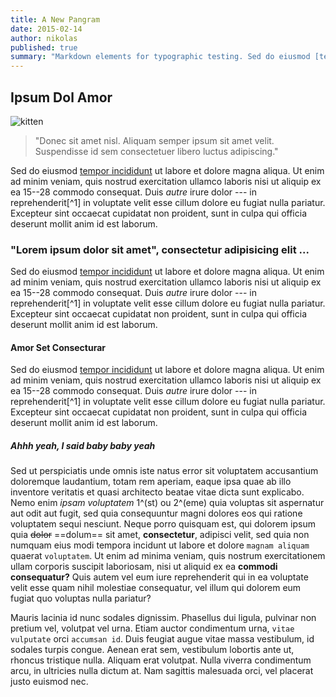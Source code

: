 ```yaml
---
title: A New Pangram
date: 2015-02-14
author: nikolas
published: true
summary: "Markdown elements for typographic testing. Sed do eiusmod [tempor incididunt](/..) ut labore et dolore magna aliqua. Ut enim ad minim veniam, quis nostrud exercitation ullamco laboris nisi ut aliquip ex ea 15--28 commodo consequat"
---
```


## Ipsum Dol Amor

![kitten](http://placekitten.com/g/600/200)

> "Donec sit amet nisl. Aliquam semper ipsum sit amet velit. Suspendisse id sem consectetuer libero luctus adipiscing."

Sed do eiusmod [tempor incididunt](/..) ut labore et dolore magna aliqua. Ut enim ad minim veniam, quis nostrud exercitation ullamco laboris nisi ut aliquip ex ea 15--28 commodo consequat. Duis *autre* irure dolor --- in reprehenderit[^1] in voluptate velit esse cillum dolore eu fugiat nulla pariatur. Excepteur sint occaecat cupidatat non proident, sunt in culpa qui officia deserunt mollit anim id est laborum.

### "Lorem ipsum dolor sit amet", consectetur adipisicing elit ...

Sed do eiusmod [tempor incididunt](/..) ut labore et dolore magna aliqua. Ut enim ad minim veniam, quis nostrud exercitation ullamco laboris nisi ut aliquip ex ea 15--28 commodo consequat. Duis *autre* irure dolor --- in reprehenderit[^1] in voluptate velit esse cillum dolore eu fugiat nulla pariatur. Excepteur sint occaecat cupidatat non proident, sunt in culpa qui officia deserunt mollit anim id est laborum.

#### Amor Set Consecturar

Sed do eiusmod [tempor incididunt](/..) ut labore et dolore magna aliqua. Ut enim ad minim veniam, quis nostrud exercitation ullamco laboris nisi ut aliquip ex ea 15--28 commodo consequat. Duis *autre* irure dolor --- in reprehenderit[^1] in voluptate velit esse cillum dolore eu fugiat nulla pariatur. Excepteur sint occaecat cupidatat non proident, sunt in culpa qui officia deserunt mollit anim id est laborum.

##### Ahhh yeah, I said baby baby yeah

Sed ut perspiciatis unde omnis iste natus error sit voluptatem accusantium doloremque laudantium, totam rem aperiam, eaque ipsa quae ab illo inventore veritatis et quasi architecto beatae vitae dicta sunt explicabo. Nemo enim _ipsam voluptatem_ 1^(st) ou 2^(eme) quia voluptas sit aspernatur aut odit aut fugit, sed quia consequuntur magni dolores eos qui ratione voluptatem sequi nesciunt. Neque porro quisquam est, qui dolorem ipsum quia ~~dolor~~ ==dolum== sit amet, **consectetur**, adipisci velit, sed quia non numquam eius modi tempora incidunt ut labore et dolore `magnam aliquam` quaerat `voluptatem`. Ut enim ad minima veniam, quis nostrum exercitationem ullam corporis suscipit laboriosam, nisi ut aliquid ex ea __commodi consequatur?__ Quis autem vel eum iure reprehenderit qui in ea voluptate velit esse quam nihil molestiae consequatur, vel illum qui dolorem eum fugiat quo voluptas nulla pariatur?

Mauris lacinia id nunc sodales dignissim. Phasellus dui ligula, pulvinar non pretium vel, volutpat vel urna. Etiam auctor condimentum urna, `vitae vulputate` orci `accumsan id`. Duis feugiat augue vitae massa vestibulum, id sodales turpis congue. Aenean erat sem, vestibulum lobortis ante ut, rhoncus tristique nulla. Aliquam erat volutpat. Nulla viverra condimentum arcu, in ultricies nulla dictum at. Nam sagittis malesuada orci, vel placerat justo euismod nec.